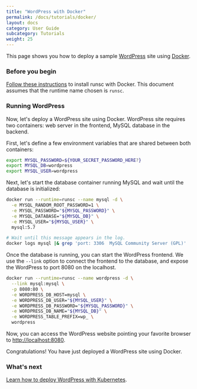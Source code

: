 ```yaml
---
title: "WordPress with Docker"
permalink: /docs/tutorials/docker/
layout: docs
category: User Guide
subcategory: Tutorials
weight: 25
---
```


This page shows you how to deploy a sample [WordPress][wordpress] site using
[Docker][docker].

### Before you begin

[Follow these instructions][docker-install] to install runsc with Docker.
This document assumes that the runtime name chosen is `runsc`.

### Running WordPress

Now, let's deploy a WordPress site using Docker. WordPress site requires
two containers: web server in the frontend, MySQL database in the backend.

First, let's define a few environment variables that are shared between both
containers:

```bash
export MYSQL_PASSWORD=${YOUR_SECRET_PASSWORD_HERE?}
export MYSQL_DB=wordpress
export MYSQL_USER=wordpress
```

Next, let's start the database container running MySQL and wait until the
database is initialized:

```bash
docker run --runtime=runsc --name mysql -d \
  -e MYSQL_RANDOM_ROOT_PASSWORD=1 \
  -e MYSQL_PASSWORD="${MYSQL_PASSWORD}" \
  -e MYSQL_DATABASE="${MYSQL_DB}" \
  -e MYSQL_USER="${MYSQL_USER}" \
  mysql:5.7

# Wait until this message appears in the log.
docker logs mysql |& grep 'port: 3306  MySQL Community Server (GPL)'
```

Once the database is running, you can start the WordPress frontend. We use the
`--link` option to connect the frontend to the database, and expose the
WordPress to port 8080 on the localhost.

```bash
docker run --runtime=runsc --name wordpress -d \
  --link mysql:mysql \
  -p 8080:80 \
  -e WORDPRESS_DB_HOST=mysql \
  -e WORDPRESS_DB_USER="${MYSQL_USER}" \
  -e WORDPRESS_DB_PASSWORD="${MYSQL_PASSWORD}" \
  -e WORDPRESS_DB_NAME="${MYSQL_DB}" \
  -e WORDPRESS_TABLE_PREFIX=wp_ \
  wordpress
```

Now, you can access the WordPress website pointing your favorite browser to
<http://localhost:8080>.

Congratulations! You have just deployed a WordPress site using Docker.

### What's next

[Learn how to deploy WordPress with Kubernetes][wordpress-k8s].

[docker]: https://www.docker.com/
[docker-install]: /docs/user_guide/quick_start/docker/
[wordpress]: https://wordpress.com/
[wordpress-k8s]: /docs/tutorials/kubernetes/
